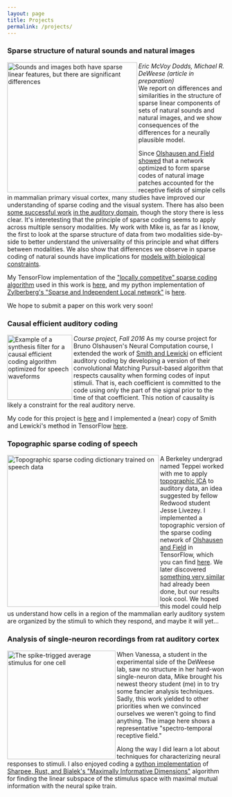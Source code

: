 ```yaml
---
layout: page
title: Projects
permalink: /projects/
---
```



### Sparse structure of natural sounds and natural images
<img src="../static/img/imsounds.png" width="300px" height="auto" alt="Sounds and images both have sparse linear features, but there are significant differences" title="An element of a sparse coding dictionary trained on speech spectrograms, and a log histogram of its linear projections onto the data. Similarly, an example for natural images." align='left'>
<i> Eric McVoy Dodds, Michael R. DeWeese (article in preparation) </i> <br>
We report on differences and similarities in the structure of sparse linear components of sets of natural sounds and natural images, and we show consequences of the differences for a neurally plausible model. 

Since [Olshausen and Field showed](http://redwood.berkeley.edu/bruno/papers/nature-paper.pdf) that a network optimized to form sparse codes of natural image patches accounted for the receptive fields of simple cells in mammalian primary visual cortex, many studies have improved our understanding of sparse coding and the visual system. There has also been [some successful work](https://search.proquest.com/docview/204546620?pq-origsite=gscholar) [in the auditory domain](http://journals.plos.org/ploscompbiol/article?id=10.1371/journal.pcbi.1002594), though the story there is less clear. It's interetesting that the principle of sparse coding seems to apply across multiple sensory modalities. My work with Mike is, as far as I know, the first to look at the sparse structure of data from two modalities side-by-side to better understand the universality of this principle and what differs between modalities. We also show that differences we observe in sparse coding of natural sounds have implications for [models with biological constraints](http://journals.plos.org/ploscompbiol/article?id=10.1371/journal.pcbi.1002250).

My TensorFlow implementation of the ["locally competitve" sparse coding algorithm](http://www.mitpressjournals.org/doi/abs/10.1162/neco.2008.03-07-486) used in this work is [here](https://github.com/emdodds/DictLearner/tf_lca.py), and my python implementation of [Zylberberg's "Sparse and Independent Local network"](http://journals.plos.org/ploscompbiol/article?id=10.1371/journal.pcbi.1002250) is [here](https://github.com/emdodds/SAILnet.).

We hope to submit a paper on this work very soon!

### Causal efficient auditory coding
<i> Course project, Fall 2016 </i>
<img src="../static/img/causalMPexample.PNG" width="150px" height="auto" title="Example of a synthesis filter for a causal efficient coding algorithm optimized for speech waveforms" align='left'>
As my course project for Bruno Olshausen's Neural Computation course, I extended the work of [Smith and Lewicki](https://search.proquest.com/docview/204546620?pq-origsite=gscholar) on efficient auditory coding by developing a version of their convolutional Matching Pursuit-based algorithm that respects causality when forming codes of input stimuli. That is, each coefficient is committed to the code using only the part of the signal prior to the time of that coefficient. This notion of causality is likely a constraint for the real auditory nerve.

My code for this project is [here](https://github.com/emdodds/causal-sparse-coding) and I implemented a (near) copy of Smith and Lewicki's method in TensorFlow [here](https://github.com/emdodds/matching-pursuit).


### Topographic sparse coding of speech
<img src="../static/img/topo.png" width="350px" height="auto" title="Topographic sparse coding dictionary trained on speech data" align='left'> A Berkeley undergrad named Teppei worked with me to apply [topographic ICA](http://www.mitpressjournals.org/doi/abs/10.1162/089976601750264992) to auditory data, an idea suggested by fellow Redwood student Jesse Livezey. I implemented a topographic version of the sparse coding network of [Olshausen and Field](http://www.sciencedirect.com/science/article/pii/S0042698997001697) in TensorFlow, which you can find [here](https://github.com/emdodds/DictLearner/blob/master/TopoSparsenet.py). We later discovered [something very similar](http://papers.nips.cc/paper/4703-the-topographic-unsupervised-learning-of-natural-sounds-in-the-auditory) had already been done, but our results look cool. We hoped this model could help us understand how cells in a region of the mammalian early auditory system are organized by the stimuli to which they respond, and maybe it will yet...



### Analysis of single-neuron recordings from rat auditory cortex
<img src="../static/img/favSTA.png" width="250px" height="auto" title="The spike-trigged average stimulus for one cell" align='left'> 
When Vanessa, a student in the experimental side of the DeWeese lab, saw no structure in her hard-won single-neuron data, Mike brought his newest theory student (me) in to try some fancier analysis techniques. Sadly, this work yielded to other priorities when we convinced ourselves we weren't going to find anything. The image here shows a representative "spectro-temporal receptive field."

Along the way I did learn a lot about techniques for characterizing neural responses to stimuli. I also enjoyed coding a [python implementation](https://github.com/emdodds/MID) of [Sharpee, Rust, and Bialek's "Maximally Informative Dimensions"](http://www.mitpressjournals.org/doi/abs/10.1162/089976604322742010) algorithm for finding the linear subspace of the stimulus space with maximal mutual information with the neural spike train.

